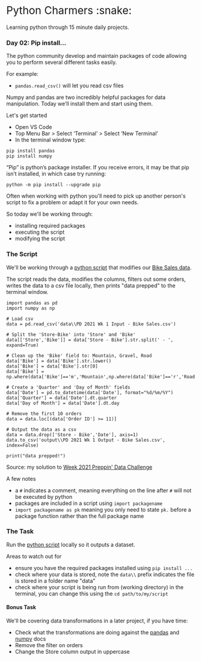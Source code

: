<h1 style="font-weight:normal">
  Python Charmers :snake:
</h1>

Learning python through 15 minute daily projects.

### Day 02: Pip install...

The python community develop and maintain packages of code allowing you to perform several different tasks easily. 

For example:

- `pandas.read_csv()` will let you read csv files 

Numpy and pandas are two incredibly helpful packages for data manipulation. Today we’ll install them and start using them.


Let's get started

- Open VS Code
- Top Menu  Bar > Select ‘Terminal’ > Select ‘New Terminal’
- In the terminal window type:

```
pip install pandas
pip install numpy 
```

“Pip” is python’s package installer. If you receive errors, it may be that pip isn’t installed, in which case try running: 

```
python -m pip install --upgrade pip 
```

Often when working with python you'll need to pick up another person's script to fix a problem or adapt it for your own needs. 

So today we'll be working through:

- installing required packages
- executing the script
- modifying the script

### The Script

We'll be working through a [python script](https://github.com/wjsutton/python_charmers/blob/main/scripts/02_pip_install.py) that modifies our [Bike Sales data](https://github.com/wjsutton/python_charmers/blob/main/data/PD%202021%20Wk%201%20Input%20-%20Bike%20Sales.csv). 

The script reads the data, modifies the columns, filters out some orders, writes the data to a csv file locally, then prints "data prepped" to the terminal window. 

```
import pandas as pd
import numpy as np

# Load csv
data = pd.read_csv('data\\PD 2021 Wk 1 Input - Bike Sales.csv')

# Split the 'Store-Bike' into 'Store' and 'Bike'
data[['Store','Bike']] = data['Store - Bike'].str.split(' - ', expand=True)

# Clean up the 'Bike' field to: Mountain, Gravel, Road
data['Bike'] = data['Bike'].str.lower()
data['Bike'] = data['Bike'].str[0]
data['Bike'] = np.where(data['Bike']=='m','Mountain',np.where(data['Bike']=='r','Road','Gravel'))

# Create a 'Quarter' and 'Day of Month' fields
data['Date'] = pd.to_datetime(data['Date'], format="%d/%m/%Y")
data['Quarter'] = data['Date'].dt.quarter 
data['Day of Month'] = data['Date'].dt.day 

# Remove the first 10 orders
data = data.loc[(data['Order ID'] >= 11)]

# Output the data as a csv
data = data.drop(['Store - Bike','Date'], axis=1)
data.to_csv('output\\PD 2021 Wk 1 Output - Bike Sales.csv', index=False)

print("data prepped!")
```
Source: my solution to [Week 2021 Preppin' Data Challenge](https://preppindata.blogspot.com/2021/01/2021-week-1.html)


A few notes

- a `#` indicates a comment, meaning everything on the line after `#` will not be executed by python
- packages are included in a script using `import packagename`
- `import packagename as pk` meaning you only need to state `pk.` before a package function rather than the full package name


### The Task

Run the [python script](https://github.com/wjsutton/python_charmers/blob/main/scripts/02_pip_install.py) locally so it outputs a dataset. 

Areas to watch out for
- ensure you have the required packages installed using `pip install ...`
- check where your data is stored, note the `data\\` prefix indicates the file is stored in a folder name "data"
- check where your script is being run from (working directory) in the terminal, you can change this using the `cd path/to/my/script` 


#### Bonus Task

We'll be covering data transformations in a later project, if you have time:

- Check what the transformations are doing against the [pandas](https://pandas.pydata.org/docs/reference/general_functions.html) and [numpy](https://numpy.org/doc/stable/reference/routines.math.html) docs 
- Remove the filter on orders
- Change the Store column output in uppercase 
